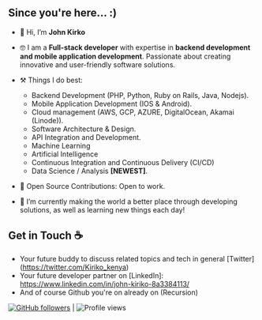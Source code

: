 ## Since you're here... :)
- 👋 Hi, I’m **John Kirko**
- 🤓 I am a **Full-stack developer** with expertise in **backend development and mobile application development**. Passionate about creating innovative and user-friendly software solutions.

- ⚒️ Things I do best:
    - Backend Development (PHP, Python, Ruby on Rails, Java, Nodejs).
    - Mobile Application Development (IOS & Android).
    - Cloud management (AWS, GCP, AZURE, DigitalOcean, Akamai (Linode)).
    - Software Architecture & Design.
    - API Integration and Development.
    - Machine Learning
    - Artificial Intelligence
    - Continuous Integration and Continuous Delivery (CI/CD)
    - Data Science / Analysis **[NEWEST]**.

- 🚀 Open Source Contributions:
    Open to work.
    
- 🌱 I’m currently making the world a better place through developing solutions, as well as learning new things each day!

## Get in Touch :coffee:
- Your future buddy to discuss related topics and tech in general [Twitter] (https://twitter.com/Kiriko_kenya)
- Your future developer partner on [LinkedIn]: https://www.linkedin.com/in/john-kiriko-8a3384113/
- And of course Github you're on already on (Recursion)

[![GitHub followers](https://img.shields.io/github/followers/therealkirko?style=social)](https://github.com/therealkirko) | ![Profile views](https://komarev.com/ghpvc/?username=therealkirko&color=brightgreen)


